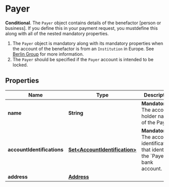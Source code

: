 

# Payer

__Conditional__. The `Payer` object contains details of the benefactor [person or business]. If you define this in your payment request, you mustdefine this along with all of the nested mandatory properties.<ol>     <li>The `Payer` object is mandatory along with its mandatory properties when the account of the benefactor is from an `Institution` in Europe.          See [Berlin Group](https://docs.yapily.com/pages/knowledge/open-banking/berlin_group/) for more information.</li>     <li>The `Payer` should be specified if the `Payer` account is intended to be locked.</li></ol>

## Properties

Name | Type | Description | Notes
------------ | ------------- | ------------- | -------------
**name** | **String** | __Mandatory__. The account holder name of the Payer. |  [optional]
**accountIdentifications** | [**Set&lt;AccountIdentification&gt;**](AccountIdentification.md) | __Mandatory__. The account identifications that identify the &#x60;Payer&#x60; bank account. | 
**address** | [**Address**](Address.md) |  |  [optional]



